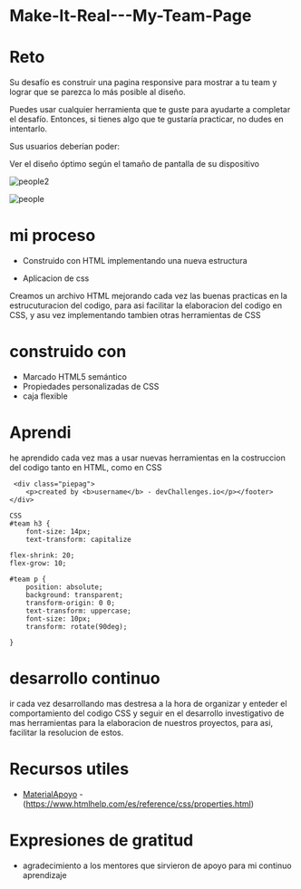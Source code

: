 # Make-It-Real---My-Team-Page






<h1>Reto</h1>

Su desafío es construir una pagina responsive para mostrar a tu team y lograr que se parezca lo más posible al diseño.

Puedes usar cualquier herramienta que te guste para ayudarte a completar el desafío. Entonces, si tienes algo que te gustaría practicar, no dudes en intentarlo.

Sus usuarios deberían poder:

Ver el diseño óptimo según el tamaño de pantalla de su dispositivo

![people2](https://user-images.githubusercontent.com/115027137/196008785-ba907b01-1e3f-48d7-aa1d-2ed0c03e1f09.png)

![people](https://user-images.githubusercontent.com/115027137/196008797-a18db795-b8f2-4acb-bc14-a0c5db819a4b.png)



<h1>mi proceso</h1>

- Construido con HTML implementando una nueva estructura 

- Aplicacion de css 

Creamos un archivo HTML mejorando cada vez las buenas practicas en la estrucuturacion del codigo, para asi facilitar la elaboracion del codigo en CSS, y asu vez implementando tambien otras herramientas de CSS


<h1>construido con</h1>

- Marcado HTML5 semántico
- Propiedades personalizadas de CSS
- caja flexible

 <h1>Aprendi</h1>

he aprendido cada vez mas a usar nuevas herramientas en la costruccion del codigo tanto en HTML, como en CSS 
``` HTLM
 <div class="piepag">
    <p>created by <b>username</b> - devChallenges.io</p></footer>
</div>

CSS
#team h3 {
    font-size: 14px;
    text-transform: capitalize

flex-shrink: 20;
flex-grow: 10;

#team p {
    position: absolute;
    background: transparent;
    transform-origin: 0 0;
    text-transform: uppercase;
    font-size: 10px;
    transform: rotate(90deg);
    
}
```
    
    
<h1>desarrollo continuo</h1>

ir cada vez desarrollando mas destresa a la hora de organizar y enteder el comportamiento del codigo CSS y seguir en el desarrollo investigativo de mas herramientas para la elaboracion de nuestros proyectos, para asi, facilitar la resolucion de estos.

<h1>Recursos utiles</h1>

* [MaterialApoyo](https://css-tricks.com/snippets/css/a-guide-to-flexbox/) - (https://www.htmlhelp.com/es/reference/css/properties.html)

<h1>Expresiones de gratitud</h1>

- agradecimiento a los mentores que sirvieron de apoyo para mi continuo aprendizaje
